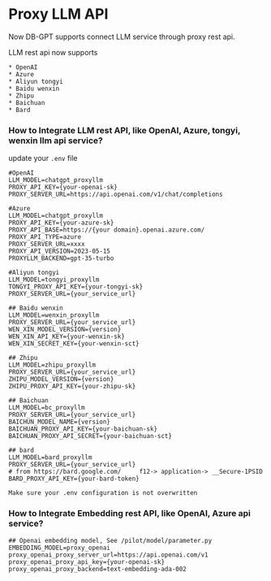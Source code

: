 Proxy LLM API
==================================
Now DB-GPT supports connect LLM service through proxy rest api.

LLM rest api now supports
```{note}
* OpenAI
* Azure
* Aliyun tongyi
* Baidu wenxin
* Zhipu
* Baichuan
* Bard
```


### How to Integrate LLM rest API, like OpenAI, Azure, tongyi, wenxin  llm api service?
update your `.env` file
```commandline
#OpenAI
LLM_MODEL=chatgpt_proxyllm
PROXY_API_KEY={your-openai-sk}
PROXY_SERVER_URL=https://api.openai.com/v1/chat/completions

#Azure
LLM_MODEL=chatgpt_proxyllm
PROXY_API_KEY={your-azure-sk}
PROXY_API_BASE=https://{your domain}.openai.azure.com/
PROXY_API_TYPE=azure
PROXY_SERVER_URL=xxxx
PROXY_API_VERSION=2023-05-15
PROXYLLM_BACKEND=gpt-35-turbo

#Aliyun tongyi
LLM_MODEL=tongyi_proxyllm
TONGYI_PROXY_API_KEY={your-tongyi-sk}
PROXY_SERVER_URL={your_service_url}

## Baidu wenxin
LLM_MODEL=wenxin_proxyllm
PROXY_SERVER_URL={your_service_url}
WEN_XIN_MODEL_VERSION={version}
WEN_XIN_API_KEY={your-wenxin-sk}
WEN_XIN_SECRET_KEY={your-wenxin-sct}

## Zhipu
LLM_MODEL=zhipu_proxyllm
PROXY_SERVER_URL={your_service_url}
ZHIPU_MODEL_VERSION={version}
ZHIPU_PROXY_API_KEY={your-zhipu-sk}

## Baichuan
LLM_MODEL=bc_proxyllm
PROXY_SERVER_URL={your_service_url}
BAICHUN_MODEL_NAME={version}
BAICHUAN_PROXY_API_KEY={your-baichuan-sk}
BAICHUAN_PROXY_API_SECRET={your-baichuan-sct}

## bard
LLM_MODEL=bard_proxyllm
PROXY_SERVER_URL={your_service_url}
# from https://bard.google.com/     f12-> application-> __Secure-1PSID
BARD_PROXY_API_KEY={your-bard-token}
```
```{tip}
Make sure your .env configuration is not overwritten
```

### How to Integrate Embedding rest API, like OpenAI, Azure api service?

```commandline
## Openai embedding model, See /pilot/model/parameter.py
EMBEDDING_MODEL=proxy_openai
proxy_openai_proxy_server_url=https://api.openai.com/v1
proxy_openai_proxy_api_key={your-openai-sk}
proxy_openai_proxy_backend=text-embedding-ada-002
```

